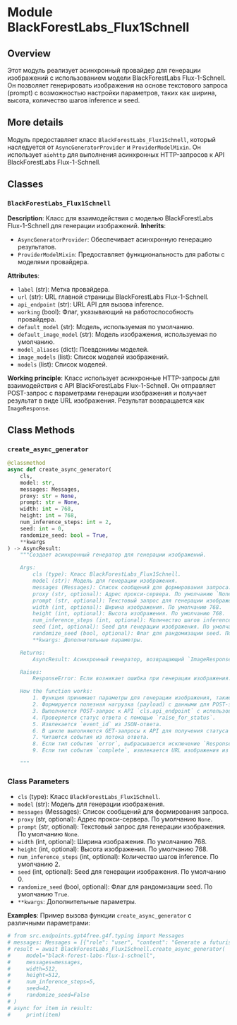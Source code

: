 # Module BlackForestLabs_Flux1Schnell

## Overview

Этот модуль реализует асинхронный провайдер для генерации изображений с использованием модели BlackForestLabs Flux-1-Schnell. Он позволяет генерировать изображения на основе текстового запроса (prompt) с возможностью настройки параметров, таких как ширина, высота, количество шагов inference и seed.

## More details

Модуль предоставляет класс `BlackForestLabs_Flux1Schnell`, который наследуется от `AsyncGeneratorProvider` и `ProviderModelMixin`. Он использует `aiohttp` для выполнения асинхронных HTTP-запросов к API BlackForestLabs Flux-1-Schnell.

## Classes

### `BlackForestLabs_Flux1Schnell`

**Description**: Класс для взаимодействия с моделью BlackForestLabs Flux-1-Schnell для генерации изображений.
**Inherits**:
- `AsyncGeneratorProvider`: Обеспечивает асинхронную генерацию результатов.
- `ProviderModelMixin`: Предоставляет функциональность для работы с моделями провайдера.

**Attributes**:
- `label` (str): Метка провайдера.
- `url` (str): URL главной страницы BlackForestLabs Flux-1-Schnell.
- `api_endpoint` (str): URL API для вызова inference.
- `working` (bool): Флаг, указывающий на работоспособность провайдера.
- `default_model` (str): Модель, используемая по умолчанию.
- `default_image_model` (str): Модель изображения, используемая по умолчанию.
- `model_aliases` (dict): Псевдонимы моделей.
- `image_models` (list): Список моделей изображений.
- `models` (list): Список моделей.

**Working principle**:
Класс использует асинхронные HTTP-запросы для взаимодействия с API BlackForestLabs Flux-1-Schnell. Он отправляет POST-запрос с параметрами генерации изображения и получает результат в виде URL изображения. Результат возвращается как `ImageResponse`.

## Class Methods

### `create_async_generator`

```python
@classmethod
async def create_async_generator(
    cls,
    model: str,
    messages: Messages,
    proxy: str = None,
    prompt: str = None,
    width: int = 768,
    height: int = 768,
    num_inference_steps: int = 2,
    seed: int = 0,
    randomize_seed: bool = True,
    **kwargs
) -> AsyncResult:
    """Создает асинхронный генератор для генерации изображений.

    Args:
        cls (type): Класс BlackForestLabs_Flux1Schnell.
        model (str): Модель для генерации изображения.
        messages (Messages): Список сообщений для формирования запроса.
        proxy (str, optional): Адрес прокси-сервера. По умолчанию `None`.
        prompt (str, optional): Текстовый запрос для генерации изображения. По умолчанию `None`.
        width (int, optional): Ширина изображения. По умолчанию 768.
        height (int, optional): Высота изображения. По умолчанию 768.
        num_inference_steps (int, optional): Количество шагов inference. По умолчанию 2.
        seed (int, optional): Seed для генерации изображения. По умолчанию 0.
        randomize_seed (bool, optional): Флаг для рандомизации seed. По умолчанию `True`.
        **kwargs: Дополнительные параметры.

    Returns:
        AsyncResult: Асинхронный генератор, возвращающий `ImageResponse` с URL изображения.

    Raises:
        ResponseError: Если возникает ошибка при генерации изображения.

    How the function works:
        1. Функция принимает параметры для генерации изображения, такие как модель, текстовый запрос, размеры изображения, seed и другие.
        2. Формируется полезная нагрузка (payload) с данными для POST-запроса к API.
        3. Выполняется POST-запрос к API `cls.api_endpoint` с использованием `aiohttp.ClientSession`.
        4. Проверяется статус ответа с помощью `raise_for_status`.
        5. Извлекается `event_id` из JSON-ответа.
        6. В цикле выполняются GET-запросы к API для получения статуса генерации изображения.
        7. Читаются события из потока ответа.
        8. Если тип события `error`, выбрасывается исключение `ResponseError`.
        9. Если тип события `complete`, извлекается URL изображения из JSON-данных и возвращается `ImageResponse`.

    """
```

### Class Parameters
- `cls` (type): Класс `BlackForestLabs_Flux1Schnell`.
- `model` (str): Модель для генерации изображения.
- `messages` (Messages): Список сообщений для формирования запроса.
- `proxy` (str, optional): Адрес прокси-сервера. По умолчанию `None`.
- `prompt` (str, optional): Текстовый запрос для генерации изображения. По умолчанию `None`.
- `width` (int, optional): Ширина изображения. По умолчанию 768.
- `height` (int, optional): Высота изображения. По умолчанию 768.
- `num_inference_steps` (int, optional): Количество шагов inference. По умолчанию 2.
- `seed` (int, optional): Seed для генерации изображения. По умолчанию 0.
- `randomize_seed` (bool, optional): Флаг для рандомизации seed. По умолчанию `True`.
- `**kwargs`: Дополнительные параметры.

**Examples**:
Пример вызова функции `create_async_generator` с различными параметрами:

```python
# from src.endpoints.gpt4free.g4f.typing import Messages
# messages: Messages = [{"role": "user", "content": "Generate a futuristic cityscape"}]
# result = await BlackForestLabs_Flux1Schnell.create_async_generator(
#     model="black-forest-labs-flux-1-schnell",
#     messages=messages,
#     width=512,
#     height=512,
#     num_inference_steps=5,
#     seed=42,
#     randomize_seed=False
# )
# async for item in result:
#     print(item)